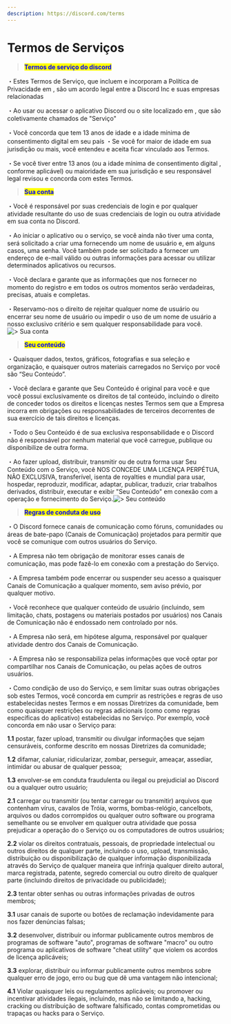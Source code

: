 ```yaml
---
description: https://discord.com/terms
---
```


# Termos de Serviços

> <mark style="color:blue;">**Termos de serviço do discord**</mark>

・Estes Termos de Serviço, que incluem e incorporam a Política de Privacidade em , são um acordo legal entre a Discord Inc e suas empresas relacionadas&#x20;

・Ao usar ou acessar o aplicativo Discord ou o site localizado em , que são coletivamente chamados de "Serviço"

&#x20;・Você concorda que tem 13 anos de idade e a idade mínima de consentimento digital em seu país ・Se você for maior de idade em sua jurisdição ou mais, você entendeu e aceita ficar vinculado aos Termos.&#x20;

・Se você tiver entre 13 anos (ou a idade mínima de consentimento digital , conforme aplicável) ou maioridade em sua jurisdição e seu responsável legal revisou e concorda com estes Termos.

> <mark style="color:blue;">**Sua conta**</mark>

・Você é responsável por suas credenciais de login e por qualquer atividade resultante do uso de suas credenciais de login ou outra atividade em sua conta no Discord.&#x20;

・Ao iniciar o aplicativo ou o serviço, se você ainda não tiver uma conta, será solicitado a criar uma fornecendo um nome de usuário e, em alguns casos, uma senha. Você também pode ser solicitado a fornecer um endereço de e-mail válido ou outras informações para acessar ou utilizar determinados aplicativos ou recursos.&#x20;

・Você declara e garante que as informações que nos fornecer no momento do registro e em todos os outros momentos serão verdadeiras, precisas, atuais e completas.&#x20;

・Reservamo-nos o direito de rejeitar qualquer nome de usuário ou encerrar seu nome de usuário ou impedir o uso de um nome de usuário a nosso exclusivo critério e sem qualquer responsabilidade para você.![> Sua conta](https://media.discordapp.net/attachments/984337263339122698/985539329977901086/123.png?width=400\&height=1)

> <mark style="color:blue;">**Seu conteúdo**</mark>

・Quaisquer dados, textos, gráficos, fotografias e sua seleção e organização, e quaisquer outros materiais carregados no Serviço por você são “Seu Conteúdo”.&#x20;

・Você declara e garante que Seu Conteúdo é original para você e que você possui exclusivamente os direitos de tal conteúdo, incluindo o direito de conceder todos os direitos e licenças nestes Termos sem que a Empresa incorra em obrigações ou responsabilidades de terceiros decorrentes de sua exercício de tais direitos e licenças.

・Todo o Seu Conteúdo é de sua exclusiva responsabilidade e o Discord não é responsável por nenhum material que você carregue, publique ou disponibilize de outra forma.&#x20;

・Ao fazer upload, distribuir, transmitir ou de outra forma usar Seu Conteúdo com o Serviço, você NOS CONCEDE UMA LICENÇA PERPÉTUA, NÃO EXCLUSIVA, transferível, isenta de royalties e mundial para usar, hospedar, reproduzir, modificar, adaptar, publicar, traduzir, criar trabalhos derivados, distribuir, executar e exibir "Seu Conteúdo" em conexão com a operação e fornecimento do Serviço.![> Seu conteúdo](https://media.discordapp.net/attachments/984337263339122698/985539329977901086/123.png?width=400\&height=1)

> <mark style="color:blue;">**Regras de conduta de uso**</mark>

・O Discord fornece canais de comunicação como fóruns, comunidades ou áreas de bate-papo (Canais de Comunicação) projetados para permitir que você se comunique com outros usuários do Serviço.&#x20;

・A Empresa não tem obrigação de monitorar esses canais de comunicação, mas pode fazê-lo em conexão com a prestação do Serviço.&#x20;

・A Empresa também pode encerrar ou suspender seu acesso a quaisquer Canais de Comunicação a qualquer momento, sem aviso prévio, por qualquer motivo.&#x20;

・Você reconhece que qualquer conteúdo de usuário (incluindo, sem limitação, chats, postagens ou materiais postados por usuários) nos Canais de Comunicação não é endossado nem controlado por nós.&#x20;

・A Empresa não será, em hipótese alguma, responsável por qualquer atividade dentro dos Canais de Comunicação.&#x20;

・A Empresa não se responsabiliza pelas informações que você optar por compartilhar nos Canais de Comunicação, ou pelas ações de outros usuários.

・Como condição de uso do Serviço, e sem limitar suas outras obrigações sob estes Termos, você concorda em cumprir as restrições e regras de uso estabelecidas nestes Termos e em nossas Diretrizes da comunidade, bem como quaisquer restrições ou regras adicionais (como como regras específicas do aplicativo) estabelecidas no Serviço. Por exemplo, você concorda em não usar o Serviço para:

**1.1** postar, fazer upload, transmitir ou divulgar informações que sejam censuráveis, conforme descrito em nossas Diretrizes da comunidade;&#x20;

**1.2** difamar, caluniar, ridicularizar, zombar, perseguir, ameaçar, assediar, intimidar ou abusar de qualquer pessoa;&#x20;

**1.3** envolver-se em conduta fraudulenta ou ilegal ou prejudicial ao Discord ou a qualquer outro usuário;&#x20;

**2.1** carregar ou transmitir (ou tentar carregar ou transmitir) arquivos que contenham vírus, cavalos de Tróia, worms, bombas-relógio, cancelbots, arquivos ou dados corrompidos ou qualquer outro software ou programa semelhante ou se envolver em qualquer outra atividade que possa prejudicar a operação do o Serviço ou os computadores de outros usuários;&#x20;

**2.2** violar os direitos contratuais, pessoais, de propriedade intelectual ou outros direitos de qualquer parte, incluindo o uso, upload, transmissão, distribuição ou disponibilização de qualquer informação disponibilizada através do Serviço de qualquer maneira que infrinja qualquer direito autoral, marca registrada, patente, segredo comercial ou outro direito de qualquer parte (incluindo direitos de privacidade ou publicidade);&#x20;

**2.3** tentar obter senhas ou outras informações privadas de outros membros;&#x20;

**3.1** usar canais de suporte ou botões de reclamação indevidamente para nos fazer denúncias falsas;&#x20;

**3.2** desenvolver, distribuir ou informar publicamente outros membros de programas de software "auto", programas de software "macro" ou outro programa ou aplicativos de software "cheat utility" que violem os acordos de licença aplicáveis;&#x20;

**3.3** explorar, distribuir ou informar publicamente outros membros sobre qualquer erro de jogo, erro ou bug que dê uma vantagem não intencional;&#x20;

**4.1** Violar quaisquer leis ou regulamentos aplicáveis; ou promover ou incentivar atividades ilegais, incluindo, mas não se limitando a, hacking, cracking ou distribuição de software falsificado, contas comprometidas ou trapaças ou hacks para o Serviço.

